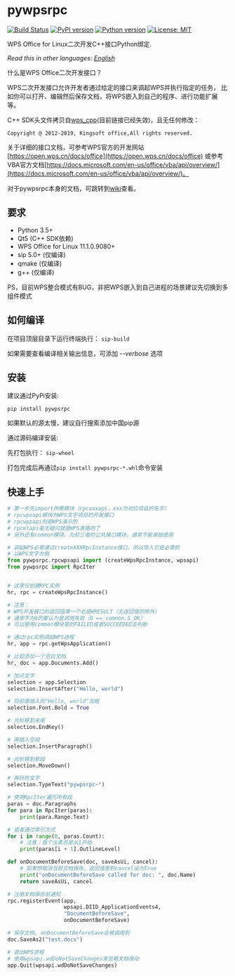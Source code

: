 # pywpsrpc

[![Build Status](https://travis-ci.org/timxx/pywpsrpc.svg?branch=master)](https://travis-ci.org/timxx/pywpsrpc)
[![PyPI version](https://img.shields.io/pypi/v/pywpsrpc.svg)](https://pypi.org/project/pywpsrpc/)
[![Python version](https://img.shields.io/badge/python-3.5+-green.svg)](http://python.org/)
[![License: MIT](https://img.shields.io/badge/License-MIT-yellow.svg)](https://opensource.org/licenses/MIT)

WPS Office for Linux二次开发C++接口Python绑定.

*Read this in other languages: [English](README_en.md)*

什么是WPS Office二次开发接口？

WPS二次开发接口允许开发者通过给定的接口来调起WPS并执行指定的任务，
比如你可以打开、编辑然后保存文档，将WPS嵌入到自己的程序、进行功能扩展等。


C++ SDK头文件拷贝自[wps_cpp](https://dev.tencent.com/u/zouyingfeng/p/wps/git/tree/master/cpp)(目前链接已经失效)，且无任何修改：
```
Copyright @ 2012-2019, Kingsoft office,All rights reserved.
```

关于详细的接口文档，可参考WPS官方的开发网站[https://open.wps.cn/docs/office](https://open.wps.cn/docs/office)
或参考VBA官方文档[https://docs.microsoft.com/en-us/office/vba/api/overview/](https://docs.microsoft.com/en-us/office/vba/api/overview/)。


对于pywpsrpc本身的文档，可跳转到[wiki](https://github.com/timxx/pywpsrpc/wiki)查看。


## 要求
  - Python 3.5+
  - Qt5 (C++ SDK依赖)
  - WPS Office for Linux 11.1.0.9080+
  - sip 5.0+ (仅编译)
  - qmake (仅编译)
  - g++ (仅编译)

  PS，目前WPS整合模式有BUG，非把WPS嵌入到自己进程的场景建议先切换到多组件模式


## 如何编译

在项目顶层目录下运行终端执行： `sip-build`

如果需要查看编译相关输出信息，可添加 *--verbose* 选项


## 安装

建议通过PyPi安装:

`pip install pywpsrpc`

如果默认的源太慢，建议自行搜索添加中国pip源

通过源码编译安装:

先打包执行： `sip-wheel`

打包完成后再通过`pip install pywpsrpc-*.whl`命令安装


## 快速上手

``` python
# 第一步先import所需模块（rpcxxxapi，xxx为对应项目的名字）
# rpcwpsapi模块为WPS文字项目的开发接口
# rpcwppapi则是WPS演示的
# rpcetapi毫无疑问就是WPS表格的了
# 另外还有common模块，为前三者的公共接口模块，通常不能单独使用

# 调起WPS必需通过createXXXRpcInstance接口，所以导入它是必需的
# 以WPS文字为例
from pywpsrpc.rpcwpsapi import (createWpsRpcInstance, wpsapi)
from pywpsrpc import RpcIter


# 这里仅创建RPC实例
hr, rpc = createWpsRpcInstance()

# 注意：
# WPS开发接口的返回值第一个总是HRESULT（无返回值的除外）
# 通常不为0的都认为是调用失败（0 == common.S_OK）
# 可以使用common模块里的FAILED或者SUCCEEDED去判断

# 通过rpc实例调起WPS进程
hr, app = rpc.getWpsApplication()

# 比如添加一个空白文档
hr, doc = app.Documents.Add()

# 加点文字
selection = app.Selection
selection.InsertAfter("Hello, world")

# 将前面插入的"Hello, world"加粗
selection.Font.Bold = True

# 光标移到末尾
selection.EndKey()

# 再插入空段
selection.InsertParagraph()

# 光标移到新段
selection.MoveDown()

# 再码些文字
selection.TypeText("pywpsrpc~")

# 使用RpcIter遍历所有段
paras = doc.Paragraphs
for para in RpcIter(paras):
    print(para.Range.Text)

# 或者通过索引方式
for i in range(0, paras.Count):
    # 注意：首个元素总是从1开始
    print(paras[i + 1].OutlineLevel)

def onDocumentBeforeSave(doc, saveAsUi, cancel):
    # 如果想取消当前文档保存，返回值里的cancel设为True
    print("onDocumentBeforeSave called for doc: ", doc.Name)
    return saveAsUi, cancel

# 注册文档保存前通知
rpc.registerEvent(app,
                  wpsapi.DIID_ApplicationEvents4,
                  "DocumentBeforeSave",
                  onDocumentBeforeSave)

# 保存文档, onDocumentBeforeSave会被调用到
doc.SaveAs2("test.docx")

# 退出WPS进程
# 使用wpsapi.wdDoNotSaveChanges来忽略文档改动
app.Quit(wpsapi.wdDoNotSaveChanges)
```
